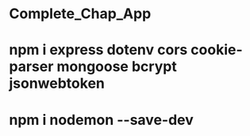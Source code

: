 ﻿# Complete_Chap_App
# npm i express dotenv cors cookie-parser mongoose bcrypt jsonwebtoken
# npm i nodemon --save-dev